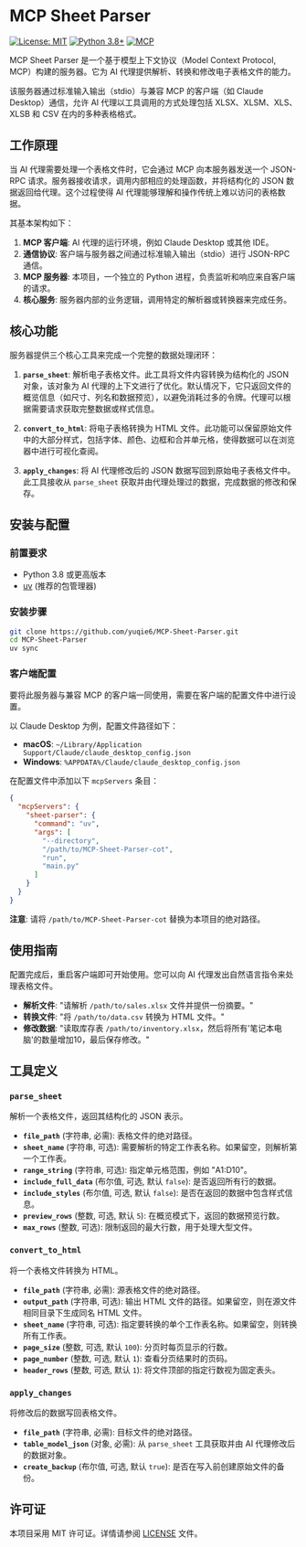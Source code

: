 # MCP Sheet Parser

[![License: MIT](https://img.shields.io/badge/License-MIT-yellow.svg)](https://opensource.org/licenses/MIT)
[![Python 3.8+](https://img.shields.io/badge/python-3.8+-blue.svg)](https://www.python.org/downloads/)
[![MCP](https://img.shields.io/badge/MCP-Compatible-green.svg)](https://modelcontextprotocol.io/)

MCP Sheet Parser 是一个基于模型上下文协议（Model Context Protocol, MCP）构建的服务器。它为 AI 代理提供解析、转换和修改电子表格文件的能力。

该服务器通过标准输入输出（stdio）与兼容 MCP 的客户端（如 Claude Desktop）通信，允许 AI 代理以工具调用的方式处理包括 XLSX、XLSM、XLS、XLSB 和 CSV 在内的多种表格格式。

## 工作原理

当 AI 代理需要处理一个表格文件时，它会通过 MCP 向本服务器发送一个 JSON-RPC 请求。服务器接收请求，调用内部相应的处理函数，并将结构化的 JSON 数据返回给代理。这个过程使得 AI 代理能够理解和操作传统上难以访问的表格数据。

其基本架构如下：
1.  **MCP 客户端**: AI 代理的运行环境，例如 Claude Desktop 或其他 IDE。
2.  **通信协议**: 客户端与服务器之间通过标准输入输出（stdio）进行 JSON-RPC 通信。
3.  **MCP 服务器**: 本项目，一个独立的 Python 进程，负责监听和响应来自客户端的请求。
4.  **核心服务**: 服务器内部的业务逻辑，调用特定的解析器或转换器来完成任务。

## 核心功能

服务器提供三个核心工具来完成一个完整的数据处理闭环：

1.  **`parse_sheet`**: 解析电子表格文件。此工具将文件内容转换为结构化的 JSON 对象，该对象为 AI 代理的上下文进行了优化。默认情况下，它只返回文件的概览信息（如尺寸、列名和数据预览），以避免消耗过多的令牌。代理可以根据需要请求获取完整数据或样式信息。

2.  **`convert_to_html`**: 将电子表格转换为 HTML 文件。此功能可以保留原始文件中的大部分样式，包括字体、颜色、边框和合并单元格，使得数据可以在浏览器中进行可视化查阅。

3.  **`apply_changes`**: 将 AI 代理修改后的 JSON 数据写回到原始电子表格文件中。此工具接收从 `parse_sheet` 获取并由代理处理过的数据，完成数据的修改和保存。

## 安装与配置

### 前置要求
- Python 3.8 或更高版本
- [uv](https://docs.astral.sh/uv/) (推荐的包管理器)

### 安装步骤
```bash
git clone https://github.com/yuqie6/MCP-Sheet-Parser.git
cd MCP-Sheet-Parser
uv sync
```

### 客户端配置
要将此服务器与兼容 MCP 的客户端一同使用，需要在客户端的配置文件中进行设置。

以 Claude Desktop 为例，配置文件路径如下：
- **macOS**: `~/Library/Application Support/Claude/claude_desktop_config.json`
- **Windows**: `%APPDATA%/Claude/claude_desktop_config.json`

在配置文件中添加以下 `mcpServers` 条目：
```json
{
  "mcpServers": {
    "sheet-parser": {
      "command": "uv",
      "args": [
        "--directory",
        "/path/to/MCP-Sheet-Parser-cot",
        "run",
        "main.py"
      ]
    }
  }
}
```
**注意**: 请将 `/path/to/MCP-Sheet-Parser-cot` 替换为本项目的绝对路径。

## 使用指南

配置完成后，重启客户端即可开始使用。您可以向 AI 代理发出自然语言指令来处理表格文件。

- **解析文件**: "请解析 `/path/to/sales.xlsx` 文件并提供一份摘要。"
- **转换文件**: "将 `/path/to/data.csv` 转换为 HTML 文件。"
- **修改数据**: "读取库存表 `/path/to/inventory.xlsx`，然后将所有'笔记本电脑'的数量增加10，最后保存修改。"

## 工具定义

### `parse_sheet`
解析一个表格文件，返回其结构化的 JSON 表示。

- **`file_path`** (字符串, 必需): 表格文件的绝对路径。
- **`sheet_name`** (字符串, 可选): 需要解析的特定工作表名称。如果留空，则解析第一个工作表。
- **`range_string`** (字符串, 可选): 指定单元格范围，例如 "A1:D10"。
- **`include_full_data`** (布尔值, 可选, 默认 `false`): 是否返回所有行的数据。
- **`include_styles`** (布尔值, 可选, 默认 `false`): 是否在返回的数据中包含样式信息。
- **`preview_rows`** (整数, 可选, 默认 `5`): 在概览模式下，返回的数据预览行数。
- **`max_rows`** (整数, 可选): 限制返回的最大行数，用于处理大型文件。

### `convert_to_html`
将一个表格文件转换为 HTML。

- **`file_path`** (字符串, 必需): 源表格文件的绝对路径。
- **`output_path`** (字符串, 可选): 输出 HTML 文件的路径。如果留空，则在源文件相同目录下生成同名 HTML 文件。
- **`sheet_name`** (字符串, 可选): 指定要转换的单个工作表名称。如果留空，则转换所有工作表。
- **`page_size`** (整数, 可选, 默认 `100`): 分页时每页显示的行数。
- **`page_number`** (整数, 可选, 默认 `1`): 查看分页结果时的页码。
- **`header_rows`** (整数, 可选, 默认 `1`): 将文件顶部的指定行数视为固定表头。

### `apply_changes`
将修改后的数据写回表格文件。

- **`file_path`** (字符串, 必需): 目标文件的绝对路径。
- **`table_model_json`** (对象, 必需): 从 `parse_sheet` 工具获取并由 AI 代理修改后的数据对象。
- **`create_backup`** (布尔值, 可选, 默认 `true`): 是否在写入前创建原始文件的备份。

## 许可证

本项目采用 MIT 许可证。详情请参阅 [LICENSE](LICENSE) 文件。
